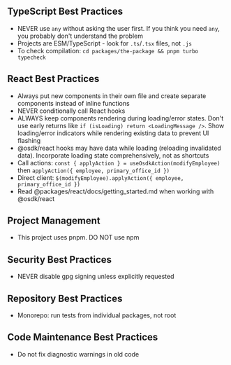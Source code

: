 ## TypeScript Best Practices

- NEVER use `any` without asking the user first. If you think you need `any`, you probably don't understand the problem
- Projects are ESM/TypeScript - look for `.ts`/`.tsx` files, not `.js`
- To check compilation: `cd packages/the-package && pnpm turbo typecheck`

## React Best Practices

- Always put new components in their own file and create separate components instead of inline functions
- NEVER conditionally call React hooks
- ALWAYS keep components rendering during loading/error states. Don't use early returns like `if (isLoading) return <LoadingMessage />`. Show loading/error indicators while rendering existing data to prevent UI flashing
- @osdk/react hooks may have data while loading (reloading invalidated data). Incorporate loading state comprehensively, not as shortcuts
- Call actions: `const { applyAction } = useOsdkAction(modifyEmployee)` then `applyAction({ employee, primary_office_id })`
- Direct client: `$(modifyEmployee).applyAction({ employee, primary_office_id })`
- Read @packages/react/docs/getting_started.md when working with @osdk/react

## Project Management

- This project uses pnpm. DO NOT use npm

## Security Best Practices

- NEVER disable gpg signing unless explicitly requested

## Repository Best Practices

- Monorepo: run tests from individual packages, not root

## Code Maintenance Best Practices

- Do not fix diagnostic warnings in old code